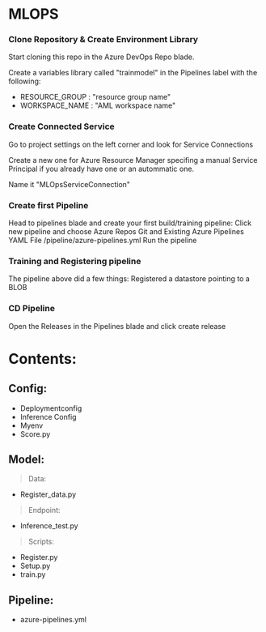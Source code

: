 # MLOPS 

### Clone Repository & Create Environment Library  
Start cloning this repo in the Azure DevOps Repo blade. 

Create a variables library called "trainmodel" in the Pipelines label with the following:

- RESOURCE_GROUP : "resource group name"
- WORKSPACE_NAME : "AML workspace name"

### Create Connected Service

Go to project settings on the left corner and look for Service Connections

Create a new one for Azure Resource Manager specifing a manual Service Principal if you already have one or an autommatic one.

Name it "MLOpsServiceConnection"

### Create first Pipeline

Head to pipelines blade and create your first build/training pipeline:
Click new pipeline and choose Azure Repos Git and Existing Azure Pipelines YAML File
/pipeline/azure-pipelines.yml
Run the pipeline

### Training and Registering pipeline

The pipeline above did a few things:
Registered a datastore pointing to a BLOB

### CD Pipeline

Open the Releases in the Pipelines blade and click create release


# Contents:

## Config:
   - Deploymentconfig
   - Inference Config
   - Myenv
   - Score.py

## Model:
>Data:
   - Register_data.py
>Endpoint:
   - Inference_test.py
>Scripts:
   - Register.py
   - Setup.py
   - train.py

## Pipeline:
   - azure-pipelines.yml